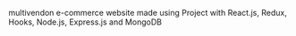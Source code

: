 multivendon e-commerce website made using Project with React.js, Redux, Hooks, Node.js, Express.js and MongoDB
